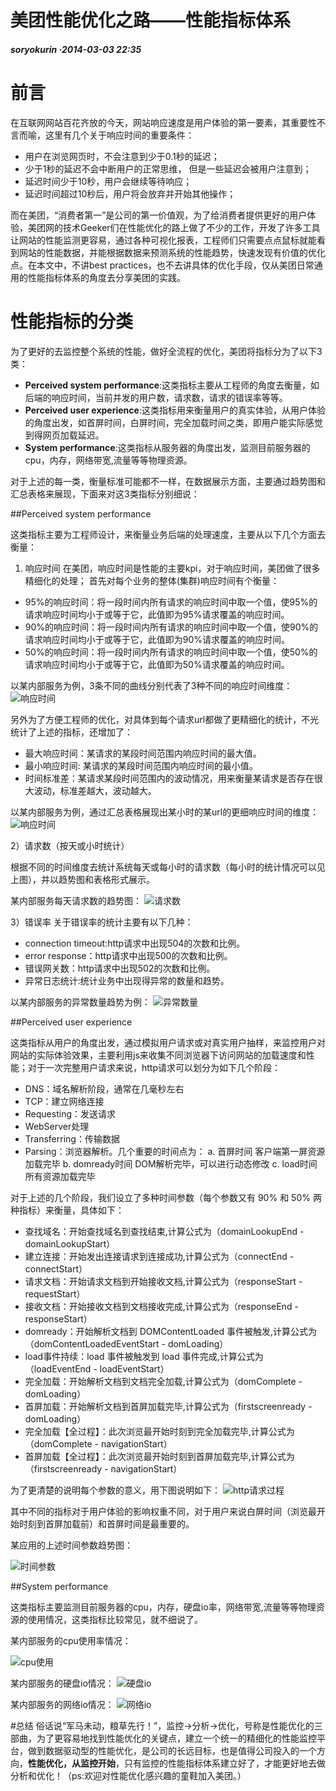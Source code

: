 # 美团性能优化之路——性能指标体系

##### soryokurin ·2014-03-03 22:35



# 前言

在互联网网站百花齐放的今天，网站响应速度是用户体验的第一要素，其重要性不言而喻，这里有几个关于响应时间的重要条件：

- 用户在浏览网页时，不会注意到少于0.1秒的延迟；
- 少于1秒的延迟不会中断用户的正常思维， 但是一些延迟会被用户注意到；
- 延迟时间少于10秒，用户会继续等待响应；
- 延迟时间超过10秒后，用户将会放弃并开始其他操作；

而在美团，“消费者第一”是公司的第一价值观，为了给消费者提供更好的用户体验，美团网的技术Geeker们在性能优化的路上做了不少的工作，开发了许多工具让网站的性能监测更容易，通过各种可视化报表，工程师们只需要点点鼠标就能看到网站的性能数据，并能根据数据来预测系统的性能趋势，快速发现有价值的优化点。在本文中，不讲best practices，也不去讲具体的优化手段，仅从美团日常通用的性能指标体系的角度去分享美团的实践。

# 性能指标的分类

为了更好的去监控整个系统的性能，做好全流程的优化，美团将指标分为了以下3类：

- **Perceived system performance**:这类指标主要从工程师的角度去衡量，如后端的响应时间，当前并发的用户数，请求数，请求的错误率等等。
- **Perceived user experience**:这类指标用来衡量⽤户的真实体验，从用户体验的角度出发，如首屏时间，白屏时间，完全加载时间之类，即用户能实际感觉到得网页加载延迟。
- **System performance**:这类指标从服务器的角度出发，监测目前服务器的cpu，内存，网络带宽,流量等等物理资源。

对于上述的每一类，衡量标准可能都不一样，在数据展示方面，主要通过趋势图和汇总表格来展现，下面来对这3类指标分别细说：

\##Perceived system performance

这类指标主要为工程师设计，来衡量业务后端的处理速度，主要从以下几个方面去衡量：

1) 响应时间
在美团，响应时间是性能的主要kpi，对于响应时间，美团做了很多精细化的处理；
首先对每个业务的整体(集群)响应时间有个衡量：

- 95%的响应时间：将一段时间内所有请求的响应时间中取一个值，使95%的请求响应时间均小于或等于它，此值即为95%请求覆盖的响应时间。
- 90%的响应时间：将一段时间内所有请求的响应时间中取一个值，使90%的请求响应时间均小于或等于它，此值即为90%请求覆盖的响应时间。
- 50%的响应时间：将一段时间内所有请求的响应时间中取一个值，使50%的请求响应时间均小于或等于它，此值即为50%请求覆盖的响应时间。

以某内部服务为例，3条不同的曲线分别代表了3种不同的响应时间维度：
![响应时间](https://tech.meituan.com/img/performance/response.jpeg)

另外为了方便工程师的优化，对具体到每个请求url都做了更精细化的统计，不光统计了上述的指标，还增加了：

- 最大响应时间：某请求的某段时间范围内响应时间的最大值。
- 最小响应时间: 某请求的某段时间范围内响应时间的最小值。
- 时间标准差：某请求某段时间范围内的波动情况，用来衡量某请求是否存在很大波动，标准差越大，波动越大。

以某内部服务为例，通过汇总表格展现出某小时的某url的更细响应时间的维度：
![响应时间](https://tech.meituan.com/img/performance/response_table.jpeg)

2）请求数（按天或小时统计）

根据不同的时间维度去统计系统每天或每小时的请求数（每小时的统计情况可以见上图），并以趋势图和表格形式展示。

某内部服务每天请求数的趋势图：
![请求数](https://tech.meituan.com/img/performance/request.jpeg)

3）错误率
关于错误率的统计主要有以下几种：

- connection timeout:http请求中出现504的次数和比例。
- error response：http请求中出现500的次数和比例。
- 错误网关数：http请求中出现502的次数和比例。
- 异常日志统计:统计业务中出现得异常的数量和趋势。

以某内部服务的异常数量趋势为例：
![异常数量](https://tech.meituan.com/img/performance/exception.jpeg)

\##Perceived user experience

这类指标从用户的角度出发，通过模拟用户请求或对真实用户抽样，来监控用户对网站的实际体验效果，主要利用js来收集不同浏览器下访问网站的加载速度和性能；对于一次完整用户请求来说，http请求可以划分为如下几个阶段：

- DNS：域名解析阶段，通常在几毫秒左右
- TCP：建立网络连接
- Requesting：发送请求
- WebServer处理
- Transferring：传输数据
- Parsing：浏览器解析。几个重要的时间点为：
  a. 首屏时间 客户端第一屏资源加载完毕
  b. domready时间 DOM解析完毕，可以进行动态修改
  c. load时间 所有资源加载完毕

对于上述的几个阶段，我们设立了多种时间参数（每个参数又有 90% 和 50% 两种指标）来衡量，具体如下：

- 查找域名：开始查找域名到查找结束,计算公式为（domainLookupEnd - domainLookupStart）
- 建立连接：开始发出连接请求到连接成功,计算公式为（connectEnd - connectStart）
- 请求文档：开始请求文档到开始接收文档,计算公式为（responseStart - requestStart）
- 接收文档：开始接收文档到文档接收完成,计算公式为（responseEnd - responseStart）
- domready：开始解析文档到 DOMContentLoaded 事件被触发,计算公式为（domContentLoadedEventStart - domLoading）
- load事件持续：load 事件被触发到 load 事件完成,计算公式为（loadEventEnd - loadEventStart）
- 完全加载：开始解析文档到文档完全加载,计算公式为（domComplete - domLoading）
- 首屏加载：开始解析文档到首屏加载完毕,计算公式为（firstscreenready - domLoading）
- 完全加载【全过程】：此次浏览最开始时刻到完全加载完毕,计算公式为（domComplete - navigationStart）
- 首屏加载【全过程】：此次浏览最开始时刻到首屏加载完毕,计算公式为（firstscreenready - navigationStart）

为了更清楚的说明每个参数的意义，用下图说明如下：
![http请求过程](https://tech.meituan.com/img/performance/http_process.jpeg)

其中不同的指标对于用户体验的影响权重不同，对于用户来说白屏时间（浏览最开始时刻到首屏加载前）和首屏时间是最重要的。

某应用的上述时间参数趋势图：

![时间参数](https://tech.meituan.com/img/performance/http_monitor.jpeg)

\##System performance

这类指标主要监测目前服务器的cpu，内存，硬盘io率，网络带宽,流量等等物理资源的使用情况，这类指标比较常见，就不细说了。

某内部服务的cpu使用率情况：

![cpu使用](https://tech.meituan.com/img/performance/cpu.jpeg)

某内部服务的硬盘io情况：
![硬盘io](https://tech.meituan.com/img/performance/disk.jpeg)

某内部服务的网络io情况：
![网络io](https://tech.meituan.com/img/performance/network.jpeg)

\#总结
俗话说“军马未动，粮草先行！”，监控->分析->优化，号称是性能优化的三部曲，为了更容易地找到性能优化的关键点，建立一个统一的精细化的性能监控平台，做到数据驱动型的性能优化，是公司的长远目标，也是值得公司投入的一个方向，**性能优化，从监控开始**，只有监控的性能指标体系建立好了，才能更好地去做分析和优化！（ps:欢迎对性能优化感兴趣的童鞋加入美团。）

